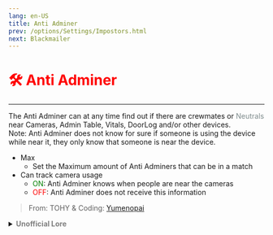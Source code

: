 ```yaml
---
lang: en-US
title: Anti Adminer
prev: /options/Settings/Impostors.html
next: Blackmailer
---
```


# <font color="red">🛠️ <b>Anti Adminer</b></font> <Badge text="Support" type="tip" vertical="middle"/>
---

The Anti Adminer can at any time find out if there are crewmates or <font color=#7f8c8d>Neutrals</font> near Cameras, Admin Table, Vitals, DoorLog and/or other devices.<br>
Note: Anti Adminer does not know for sure if someone is using the device while near it, they only know that someone is near the device.
* Max
  * Set the Maximum amount of Anti Adminers that can be in a match
* Can track camera usage
  * <font color=green>ON</font>: Anti Adminer knows when people are near the cameras
  * <font color=red>OFF</font>: Anti Adminer does not receive this information

> From: TOHY & Coding: [Yumenopai](https://github.com/Yumenopai)

<details>
<summary><b><font color=gray>Unofficial Lore</font></b></summary>

Placeholder: This role is a ROLE OH EM GOSH
> Submitted by: Member
</details>